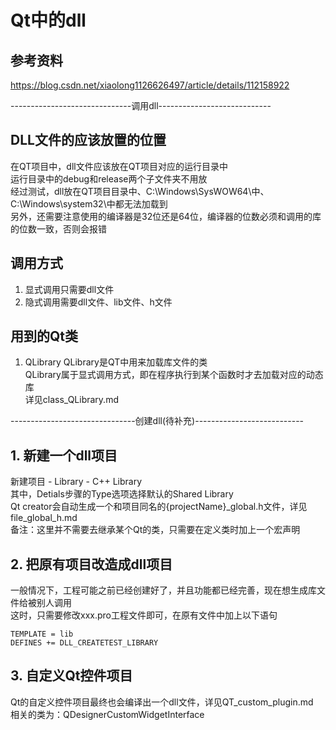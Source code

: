 # Qt中的dll

## 参考资料
https://blog.csdn.net/xiaolong1126626497/article/details/112158922

------------------------------调用dll----------------------------

## DLL文件的应该放置的位置
在QT项目中，dll文件应该放在QT项目对应的运行目录中  
运行目录中的debug和release两个子文件夹不用放  
经过测试，dll放在QT项目目录中、C:\Windows\SysWOW64\中、C:\Windows\system32\中都无法加载到  
另外，还需要注意使用的编译器是32位还是64位，编译器的位数必须和调用的库的位数一致，否则会报错  


## 调用方式
1. 显式调用只需要dll文件  
2. 隐式调用需要dll文件、lib文件、h文件  


## 用到的Qt类
1. QLibrary
QLibrary是QT中用来加载库文件的类  
QLibrary属于显式调用方式，即在程序执行到某个函数时才去加载对应的动态库  
详见class_QLibrary.md  

-------------------------------创建dll(待补充)---------------------------

## 1. 新建一个dll项目
新建项目 - Library - C++ Library  
其中，Detials步骤的Type选项选择默认的Shared Library  
Qt creator会自动生成一个和项目同名的{projectName}\_global.h文件，详见file_global_h.md  
备注：这里并不需要去继承某个Qt的类，只需要在定义类时加上一个宏声明  


## 2. 把原有项目改造成dll项目
一般情况下，工程可能之前已经创建好了，并且功能都已经完善，现在想生成库文件给被别人调用  
这时，只需要修改xxx.pro工程文件即可，在原有文件中加上以下语句  
```
TEMPLATE = lib
DEFINES += DLL_CREATETEST_LIBRARY
```


## 3. 自定义Qt控件项目
Qt的自定义控件项目最终也会编译出一个dll文件，详见QT_custom_plugin.md  
相关的类为：QDesignerCustomWidgetInterface  